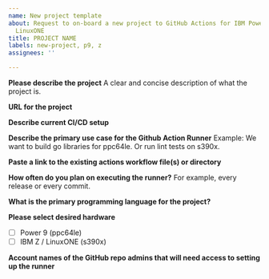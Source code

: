 ```yaml
---
name: New project template
about: Request to on-board a new project to GitHub Actions for IBM Power & IBM Z and
  LinuxONE
title: PROJECT NAME
labels: new-project, p9, z
assignees: ''

---
```


<!--  Please do not leave any questions blank. -->

**Please describe the project**
A clear and concise description of what the project is.

**URL for the project**

**Describe current CI/CD setup**

**Describe the primary use case for the Github Action Runner**
Example: We want to build go libraries for ppc64le. Or run lint tests on s390x.

**Paste a link to the existing actions workflow file(s) or directory**

**How often do you plan on executing the runner?**
For example, every release or every commit.

**What is the primary programming language for the project?**

**Please select desired hardware**

- [ ] Power 9 (ppc64le)
- [ ] IBM Z / LinuxONE (s390x)

<!-- Please update the labels for your selection  -->

**Account names of the GitHub repo admins that will need access to setting up the runner**
